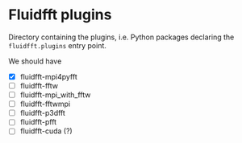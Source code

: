 # Fluidfft plugins

Directory containing the plugins, i.e. Python packages declaring the
`fluidfft.plugins` entry point.

We should have

- [x] fluidfft-mpi4pyfft
- [ ] fluidfft-fftw
- [ ] fluidfft-mpi_with_fftw
- [ ] fluidfft-fftwmpi
- [ ] fluidfft-p3dfft
- [ ] fluidfft-pfft
- [ ] fluidfft-cuda (?)
